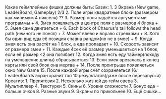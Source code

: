Какие геймплейные фишки должны быть:
    Базик:
        1. 3 Экрана (New game, LeaderBoard, Gameplay) 2/3
        2. Поле игры квадратные блоки (размером как минимум 4 пикселя) ??
        3. Размер поля задаётся аргументами программы +
        4. Змея появляеться в центре поля с размеров 4 блока +
        5. Змея сама двигаеться +
        6. Each block of Chaurus's tail follows the head path (немного не понял) +
        7. Может влево и вправо стрелками +
        8. Хотя бы один вид еды её позиция спавна рандом(но не в змее) +
        9. Когда змея есть она растёт на 1 блок, а еда пропадает +
        10. Скорость зависит от размера змеи +
        11. Каждые 4сек её размер уменьшаеться на 1 блок, если её размер <2 она погибает
        12. Когда змея есть еду таймер(походу на уменьшение длины) сбрасываеться
        13. Если змея врезалась в конец карты или свой блок она мертва +
        14. После проигрыша появляеться окно New Game
        15. После каждой игры счёт сохраняеться
        16. LeaderBoards экран хранит топ 10 результатов(даже после перезапуска)
    Креатив:
        1. Препятсвия
        2. Несколько жизней до гейм овера
        3. Мультиплеер
        4. Текстурки
        5. Скины
        6. Уровни сложности
        7. Бонус еда = больше очков
        8. Разные звуки
        9. Экраны по прикольнее
        10. Ещё фишки... 
